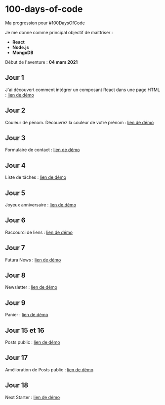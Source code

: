 # 100-days-of-code
Ma progression pour #100DaysOfCode

Je me donne comme principal objectif de maittriser :
  - **React**
  - **Node.js**
  - **MongoDB**

Début de l'aventure : **04 mars 2021**

## Jour 1
J'ai découvert comment intégrer un composant React dans une page HTML :
[lien de démo](https://mendoc.github.io/100-days-of-code/jour-1)

## Jour 2
Couleur de pénom. Découvrez la couleur de votre prénom :
[lien de démo](https://mendoc.github.io/100-days-of-code/jour-2)

## Jour 3
Formulaire de contact :
[lien de démo](https://mendoc.github.io/100-days-of-code/jour-3)

## Jour 4
Liste de tâches :
[lien de démo](https://mendoc.github.io/100-days-of-code/jour-4)

## Jour 5
Joyeux anniversaire :
[lien de démo](https://mendoc.github.io/100-days-of-code/jour-5)

## Jour 6
Raccourci de liens :
[lien de démo](https://mendoc.github.io/100-days-of-code/jour-6)

## Jour 7
Futura News :
[lien de démo](https://mendoc.github.io/100-days-of-code/jour-7)

## Jour 8
Newsletter :
[lien de démo](https://mendoc.github.io/100-days-of-code/jour-8)

## Jour 9
Panier :
[lien de démo](https://mendoc.github.io/100-days-of-code/jour-9)

## Jour 15 et 16
Posts public :
[lien de démo](https://mendoc.github.io/100-days-of-code/jour-15)

## Jour 17
Amélioration de Posts public :
[lien de démo](https://mendoc.github.io/100-days-of-code/jour-15)

## Jour 18
Next Starter :
[lien de démo](https://nextstarter.netlify.app)